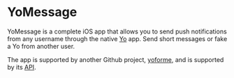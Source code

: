 YoMessage
=========

YoMessage is a complete iOS app that allows you to send push notifications from any username through the native [Yo](http://www.justyo.co/) app. Send short messages or fake a Yo from another user.

The app is supported by another Github project, [yoforme](https://github.com/tec27/yoforme), and is supported by its [API](http://yofor.me/).




